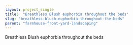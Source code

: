 ```yaml
---
layout: project_single
title:  "Breathless Blush euphorbia throughout the beds"
slug: "breathless-blush-euphorbia-throughout-the-beds"
parent: "farmhouse-front-yard-landscaping"
---
```

Breathless Blush euphorbia throughout the beds